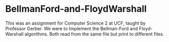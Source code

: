 # BellmanFord-and-FloydWarshall
This was an assignment for Computer Science 2 at UCF, taught by Professor Gerber. We were to Implement the Bellman-Ford and Floyd-Warshall algorithms. Both read from the same file but print to different files. 

